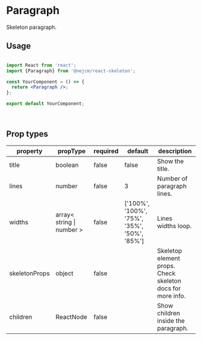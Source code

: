 # Paragraph

<p>
  Skeleton paragraph.
</p>

## Usage

```jsx

import React from 'react';
import {Paragraph} from '@nejcm/react-skeleton';

const YourComponent = () => {
  return <Paragraph />;
};

export default YourComponent;

```
<br/>

## Prop types

<table style="width:100%">
  <thead>
    <tr>
      <th>property</th>
      <th>propType</th>
      <th>required</th>
      <th>default</th>
      <th>description</th>
    </tr>
  </thead>
  <tbody>
    <tr>
      <td>title</td>
      <td>boolean</td>
      <td>false</td>
      <td>false</td>
      <td>Show the title.</td>
    </tr>
    <tr>
      <td>lines</td>
      <td>number</td>
      <td>false</td>
      <td>3</td>
      <td>Number of paragraph lines.</td>
    </tr>
    <tr>
      <td>widths</td>
      <td>array< string | number ></td>
      <td>false</td>
      <td>['100%', '100%', '75%', '35%', '50%', '85%']</td>
      <td>Lines widths loop.</td>
    </tr>
    <tr>
      <td>skeletonProps</td>
      <td>object</td>
      <td>false</td>
      <td></td>
      <td>Skeletop element props. Check skeleton docs for more info.</td>
    </tr>
    <tr>
      <td>children</td>
      <td>ReactNode</td>
      <td>false</td>
      <td></td>
      <td>Show children inside the paragraph.</td>
    </tr>
  </tbody>
</table>